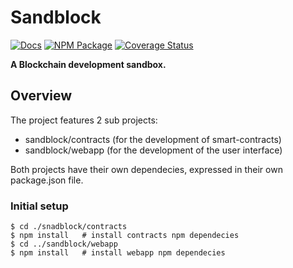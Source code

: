 # Sandblock

[![Docs](https://img.shields.io/badge/docs-%F0%9F%93%84-blue)](https://docs.openzeppelin.com/contracts)
[![NPM Package](https://img.shields.io/npm/v/@openzeppelin/contracts.svg)](https://www.npmjs.org/package/@openzeppelin/contracts)
[![Coverage Status](https://codecov.io/gh/OpenZeppelin/openzeppelin-contracts/graph/badge.svg)](https://codecov.io/gh/OpenZeppelin/openzeppelin-contracts)

**A Blockchain development sandbox.**

## Overview

The project features 2 sub projects:
* sandblock/contracts (for the development of smart-contracts)
* sandblock/webapp (for the development of the user interface)

Both projects have their own dependecies, expressed in their own package.json file.

### Initial setup

```console
$ cd ./snadblock/contracts
$ npm install   # install contracts npm dependecies
$ cd ../sandblock/webapp
$ npm install   # install webapp npm dependecies
```
